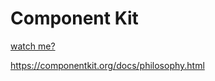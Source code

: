 # Component Kit

[watch me?](https://code.facebook.com/videos/786462671439502/react-js-conf-2015-keynote-introducing-react-native-/)

https://componentkit.org/docs/philosophy.html
